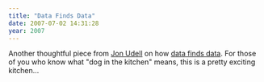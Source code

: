 ```yaml
---
title: "Data Finds Data"
date: 2007-07-02 14:31:28
year: 2007
---
```

Another thoughtful piece from <a href="http://blog.jonudell.net">Jon Udell</a> on how <a href="http://blog.jonudell.net/2007/07/02/data-finds-data-then-people-find-people/">data finds data</a>.  For those of you who know what "dog in the kitchen" means, this is a pretty exciting kitchen…
